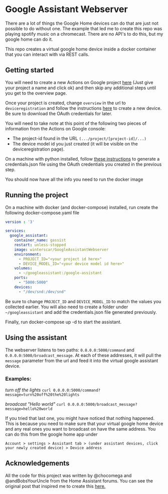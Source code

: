 # Google Assistant Webserver

There are a lot of things the Google Home devices can do that are just not possible to do without one. The example that led me to create this repo was playing spotify music on a chromecast. There are no API's to do this, but my google home can do it. 

This repo creates a virtual google home device inside a docker container that you can interact with via REST calls. 

## Getting started

You will need to create a new Actions on Google project [here](https://console.actions.google.com) (Just give your project a name and click ok) and then skip any additional steps until you get to the overview page. 

Once your project is created, change `overview` in the url to `deviceregistration` and follow the instructions [here](https://developers.google.com/assistant/sdk/guides/library/python/embed/register-device) to create a new device.
Be sure to download the OAuth credentials for later.

You will need to take note at this point of the following two pieces of information from the Actions on Google console: 
+ The project-id found in the URL `(.../project/[project-id]/...)`
+ The device model id you just created (it will be visible on the deviceregistration page).

On a machine with python installed, follow [these instructions](https://developers.google.com/assistant/sdk/guides/library/python/embed/install-sample#generate_credentials) to generate a credentials.json file using the OAuth credentials you created in the previous step. 

You should now have all the info you need to run the docker image

## Running the project

On a machine with docker (and docker-compose) installed, run create the following docker-compose.yaml file

``` yaml
version : '3'

services:
  google_assistant:
    container_name: gassist
    restart: unless-stopped
    image: winterscar/GoogleAssistantWebserver
    environment:
      - PROJECT_ID="<your project id here>"
      - DEVICE_MODEL_ID="<your device model id here>"
    volumes:
      - ~/googleassistant:/google-assistant
    ports:
      - "5000:5000"
    devices:
      - "/dev/snd:/dev/snd"
```

Be sure to change `PROJECT_ID` and `DEVICE_MODEL_ID` to match the values you collected earlier. You will also need to create a folder under `~/googleassistant` and add the credentials.json file generated previously.

Finally, run docker-compose up -d to start the assistant.

## Using the assistant

The webserver listens to two paths:
`0.0.0.0:5000/command` and `0.0.0.0:5000/broadcast_message`. At each of these addresses, it will pull the `message` parameter from the url and feed it into the virtual google assistant device. 

### Examples:
_turn off the lights_
`curl 0.0.0.0:5000/command?message=turn%20off%20the%20lights`

_broadcast "Hello world"_
`curl 0.0.0.0:5000/broadcast_message?message=hello%20world`

If you tried that last one, you might have noticed that nothing happened. This is because you need to make sure that your virtual google home device and any real ones you want to broadcast on have the same address. You can do this from the google home app under 

`Account > settings > Assistant tab > (under assistant devices, click your newly created device) > Device address`

## Acknowledgements

All the code for this project was written by @chocomega and @andBobsYourUncle from the Home Assistant forums. You can see the original post that inspired me to create this [here.](https://community.home-assistant.io/t/community-hass-io-add-on-google-assistant-webserver-broadcast-messages-without-interrupting-music/37274/234)
